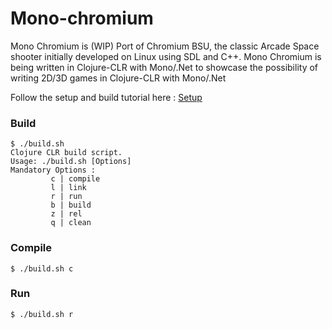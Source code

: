 # Mono-chromium

Mono Chromium is (WIP) Port of Chromium BSU, the classic Arcade Space shooter initially developed
on Linux using SDL and C++. Mono Chromium is being written in Clojure-CLR with Mono/.Net to 
showcase the possibility of writing 2D/3D games in Clojure-CLR with Mono/.Net


Follow the setup and build tutorial here :
[Setup](https://dev.to/metacritical/create-an-opengl-game-in-clojure-clr-mono-net-part1-the-setup-59ai)

### Build 
```
$ ./build.sh 
Clojure CLR build script.
Usage: ./build.sh [Options]
Mandatory Options :
         c | compile
         l | link
         r | run
         b | build
         z | rel
         q | clean
```

### Compile
`$ ./build.sh c`


### Run
`$ ./build.sh r`


